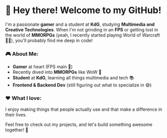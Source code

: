 # 👋 Hey there! Welcome to my GitHub!

I'm a passionate **gamer** and a student at **KdG**, studying **Multimedia and Creative Technologies**. When I'm not grinding in an **FPS** or getting lost in the world of **MMORPGs** (yeah, I recently started playing World of Warcraft 🧙‍♂️), you'll probably find me deep in code!

### 🎮 About Me:
- **Gamer** at heart (FPS main 🎯)
- Recently dived into **MMORPGs** like WoW 🐉
- **Student** at **KdG**, learning all things multimedia and tech 📚
- **Frontend & Backend Dev** (still figuring out what to specialize in 😅)
  
### ❤️ What I love:
I enjoy making things that people actually use and that make a difference in their lives.

Feel free to check out my projects, and let's build something awesome together! 🚀

